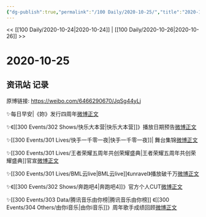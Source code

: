 ```yaml
---
{"dg-publish":true,"permalink":"/100 Daily/2020-10-25/","title":"2020-10-25","created":"2023-04-08T15:50:04.747+08:00","updated":"2023-04-08T15:51:12.380+08:00"}
---
```



<< [[100 Daily/2020-10-24\|2020-10-24]] | [[100 Daily/2020-10-26\|2020-10-26]] >>

# 2020-10-25

## 资讯站 记录

原博链接: https://weibo.com/6466290670/JqSg44yLj

✨每日早安|《妳》发行四周年[微博正文](https://m.weibo.cn/6466290670/4563834260689237)

✨《[[300 Events/302 Shows/快乐大本营\|快乐大本营]]》播放日期预告[微博正文](https://m.weibo.cn/6466290670/4563896545313930)

✨[[300 Events/301 Lives/快手一千零一夜\|快手一千零一夜]]| 舞台集锦[微博正文](https://m.weibo.cn/6466290670/4563918003634285)

✨[[300 Events/301 Lives/王者荣耀五周年共创荣耀盛典\|王者荣耀五周年共创荣耀盛典]]官宣[微博正文](https://m.weibo.cn/6466290670/4563963691403006)

✨[[300 Events/301 Lives/BML云live\|BML云live]]《unravel》播放破千万[微博正文](https://m.weibo.cn/6466290670/4563925271842524)

✨《[[300 Events/302 Shows/奔跑吧4\|奔跑吧4]]》官方个人CUT[微博正文](https://m.weibo.cn/6466290670/4563920441054202)

✨[[300 Events/303 Data/腾讯音乐由你榜\|腾讯音乐由你榜]] 《[[300 Events/304 Others/由你i音乐\|由你i音乐]]》周年歌手成绩回顾[微博正文](https://m.weibo.cn/6466290670/4563905698076407)
